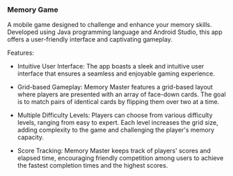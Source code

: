### Memory Game 
A mobile game designed to challenge and enhance your memory skills. Developed using Java programming language and Android Studio, this app offers a user-friendly interface and captivating gameplay.

Features:

- Intuitive User Interface: The app boasts a sleek and intuitive user interface that ensures a seamless and enjoyable gaming experience.
- Grid-based Gameplay: Memory Master features a grid-based layout where players are presented with an array of face-down cards. The goal is to match pairs of identical cards by flipping them over two at a time.

- Multiple Difficulty Levels: Players can choose from various difficulty levels, ranging from easy to expert. Each level increases the grid size, adding complexity to the game and challenging the player's memory capacity.

- Score Tracking: Memory Master keeps track of players' scores and elapsed time, encouraging friendly competition among users to achieve the fastest completion times and the highest scores.
